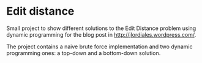 Edit distance
=============

Small project to show different solutions to the Edit Distance problem using dynamic programming for the blog post in http://jlordiales.wordpress.com/.

The project contains a naive brute force implementation and two dynamic programming ones: a top-down and a bottom-down solution.
